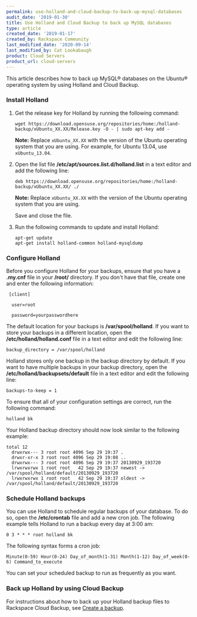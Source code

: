 ```yaml
---
permalink: use-holland-and-cloud-backup-to-back-up-mysql-databases
audit_date: '2019-01-30'
title: Use Holland and Cloud Backup to back up MySQL databases
type: article
created_date: '2019-01-17'
created_by: Rackspace Community
last_modified_date: '2020-09-14'
last_modified_by: Cat Lookabaugh
product: Cloud Servers
product_url: cloud-servers
---
```


This article describes how to back up MySQL&reg; databases on the Ubuntu&reg; operating system by using Holland and Cloud Backup.

### Install Holland

1. Get the release key for Holland by running the following command:

       wget https://download.opensuse.org/repositories/home:/holland-backup/xUbuntu_XX.XX/Release.key -O - | sudo apt-key add -

   **Note:** Replace `xUbuntu_XX.XX` with the version of the Ubuntu operating system that you are using. For example, for Ubuntu 13.04, use
   `xUbuntu_13.04`.

2. Open the list file **/etc/apt/sources.list.d/holland.list** in a text editor and add the following line:

       deb https://download.opensuse.org/repositories/home:/holland-backup/xUbuntu_XX.XX/ ./

   **Note:** Replace `xUbuntu_XX.XX` with the version of the Ubuntu operating system that you are using.

   Save and close the file.

3. Run the following commands to update and install Holland:

       apt-get update
       apt-get install holland-common holland-mysqldump


### Configure Holland

Before you configure Holland for your backups, ensure that you have a **.my.cnf** file in your **/root/** directory.
If you don't have that file, create one and enter the following information:

     [client]

      user=root

      password=yourpasswordhere

The default location for your backups is **/var/spool/holland**. If you want to store your backups in a different
location, open the **/etc/holland/holland.conf** file in a text editor and edit the following line:

    backup_directory = /var/spool/holland

Holland stores only one backup in the backup directory by default. If you want to have multiple backups in your backup
directory, open the **/etc/holland/backupsets/default** file in a text editor and edit the following line:

    backups-to-keep = 1

To ensure that all of your configuration settings are correct, run the following command:

    holland bk

Your Holland backup directory should now look similar to the following example:

    total 12
      drwxrwx--- 3 root root 4096 Sep 29 19:37 .
      drwxr-xr-x 3 root root 4096 Sep 29 19:08 ..
      drwxrwx--- 3 root root 4096 Sep 29 19:37 20130929_193720
      lrwxrwxrwx 1 root root   42 Sep 29 19:37 newest -> /var/spool/holland/default/20130929_193720
      lrwxrwxrwx 1 root root   42 Sep 29 19:37 oldest -> /var/spool/holland/default/20130929_193720

### Schedule Holland backups

You can use Holland to schedule regular backups of your database. To do so, open the **/etc/crontab** file and add a new
cron job. The following example tells Holland to run a backup every day at 3:00 am:

    0 3 * * * root holland bk

The following syntax forms a cron job:

    Minute(0-59) Hour(0-24) Day_of_month(1-31) Month(1-12) Day_of_week(0-6) Command_to_execute

You can set your scheduled backup to run as frequently as you want.

### Back up Holland by using Cloud Backup

For instructions about how to back up your Holland backup files to Rackspace Cloud Backup, see
[Create a backup](/support/how-to/rackspace-cloud-backup-create-a-backup).
